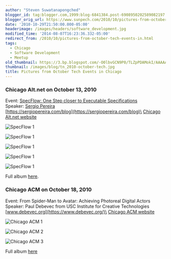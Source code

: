 ```yaml
---
author: "Steven Suwatanapongched"
blogger_id: tag:blogger.com,1999:blog-6841384.post-6908950202589082197
blogger_orig_url: https://www.sunpech.com/2010/10/pictures-from-october-tech-events-in.html
date: '2010-10-29T21:50:00.000-05:00'
headerimage: /images/headers/software_development.jpg
modified_time: '2014-08-07T16:23:36.332-05:00'
redirect_from: /2010/10/pictures-from-october-tech-events-in.html
tags:
  - Chicago
  - Software Development
  - Meetup
old_thumbnail: https://3.bp.blogspot.com/-O0lbvGCN9P0/TLZpPDAMokI/AAAAAAAAa1Y/p3lDcp2iYAk/s800/IMG_3133.jpg
thumbnail: /images/blog/tn_2010-october-tech.jpg
title: Pictures from October Tech Events in Chicago
---
```



### Chicago Alt.net on October 13, 2010

Event: [SpecFlow: One Step closer to Executable Specifications](https://chicagoalt.net/event/october-2010-meeting-specflow--one-step-closer-to-executable-specifications)\
Speaker: [Sergio Pereira](https://twitter.com/sergiopereira)\
[https://sergiopereira.com/blog](https://sergiopereira.com/blog)\
[Chicago Alt.net website](https://chicagoalt.net/)

![SpecFlow 1](/images/blog/IMG_3133.jpg)

![SpecFlow 1](/images/blog/IMG_3135.jpg)

![SpecFlow 1](/images/blog/IMG_3136.jpg)

![SpecFlow 1](/images/blog/IMG_3139.jpg)

![SpecFlow 1](/images/blog/IMG_3141.jpg)

Full album [here](https://photos.app.goo.gl/myztJ34qe254Uyoq5).

### Chicago ACM on October 18, 2010

Event: From Spider-Man to Avatar: Achieving Photoreal Digital Actors\
Speaker: Paul Debevec from USC Institute for Creative Technologies \
[www.debevec.org](https://www.debevec.org/)\
[Chicago ACM website](https://www.chicagoacm.org/)

![Chicago ACM 1](/images/blog/IMG_20101018_170343.jpg)

![Chicago ACM 2](/images/blog/IMG_20101018_170417.jpg)

![Chicago ACM 3](/images/blog/IMG_20101018_170844.jpg)

Full album [here](https://photos.app.goo.gl/6g84qcuATCG5M7w96)